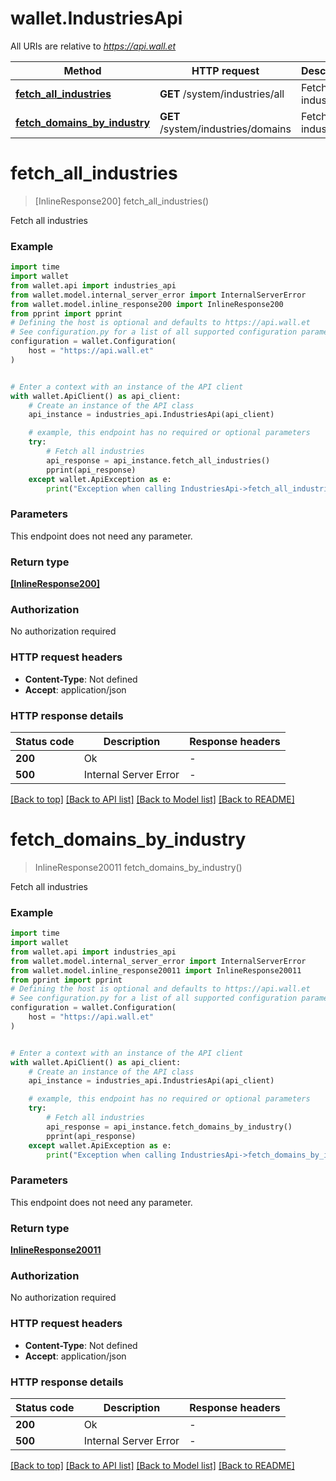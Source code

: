 # wallet.IndustriesApi

All URIs are relative to *https://api.wall.et*

Method | HTTP request | Description
------------- | ------------- | -------------
[**fetch_all_industries**](IndustriesApi.md#fetch_all_industries) | **GET** /system/industries/all | Fetch all industries
[**fetch_domains_by_industry**](IndustriesApi.md#fetch_domains_by_industry) | **GET** /system/industries/domains | Fetch all industries


# **fetch_all_industries**
> [InlineResponse200] fetch_all_industries()

Fetch all industries

### Example


```python
import time
import wallet
from wallet.api import industries_api
from wallet.model.internal_server_error import InternalServerError
from wallet.model.inline_response200 import InlineResponse200
from pprint import pprint
# Defining the host is optional and defaults to https://api.wall.et
# See configuration.py for a list of all supported configuration parameters.
configuration = wallet.Configuration(
    host = "https://api.wall.et"
)


# Enter a context with an instance of the API client
with wallet.ApiClient() as api_client:
    # Create an instance of the API class
    api_instance = industries_api.IndustriesApi(api_client)

    # example, this endpoint has no required or optional parameters
    try:
        # Fetch all industries
        api_response = api_instance.fetch_all_industries()
        pprint(api_response)
    except wallet.ApiException as e:
        print("Exception when calling IndustriesApi->fetch_all_industries: %s\n" % e)
```


### Parameters
This endpoint does not need any parameter.

### Return type

[**[InlineResponse200]**](InlineResponse200.md)

### Authorization

No authorization required

### HTTP request headers

 - **Content-Type**: Not defined
 - **Accept**: application/json


### HTTP response details

| Status code | Description | Response headers |
|-------------|-------------|------------------|
**200** | Ok |  -  |
**500** | Internal Server Error |  -  |

[[Back to top]](#) [[Back to API list]](../README.md#documentation-for-api-endpoints) [[Back to Model list]](../README.md#documentation-for-models) [[Back to README]](../README.md)

# **fetch_domains_by_industry**
> InlineResponse20011 fetch_domains_by_industry()

Fetch all industries

### Example


```python
import time
import wallet
from wallet.api import industries_api
from wallet.model.internal_server_error import InternalServerError
from wallet.model.inline_response20011 import InlineResponse20011
from pprint import pprint
# Defining the host is optional and defaults to https://api.wall.et
# See configuration.py for a list of all supported configuration parameters.
configuration = wallet.Configuration(
    host = "https://api.wall.et"
)


# Enter a context with an instance of the API client
with wallet.ApiClient() as api_client:
    # Create an instance of the API class
    api_instance = industries_api.IndustriesApi(api_client)

    # example, this endpoint has no required or optional parameters
    try:
        # Fetch all industries
        api_response = api_instance.fetch_domains_by_industry()
        pprint(api_response)
    except wallet.ApiException as e:
        print("Exception when calling IndustriesApi->fetch_domains_by_industry: %s\n" % e)
```


### Parameters
This endpoint does not need any parameter.

### Return type

[**InlineResponse20011**](InlineResponse20011.md)

### Authorization

No authorization required

### HTTP request headers

 - **Content-Type**: Not defined
 - **Accept**: application/json


### HTTP response details

| Status code | Description | Response headers |
|-------------|-------------|------------------|
**200** | Ok |  -  |
**500** | Internal Server Error |  -  |

[[Back to top]](#) [[Back to API list]](../README.md#documentation-for-api-endpoints) [[Back to Model list]](../README.md#documentation-for-models) [[Back to README]](../README.md)

